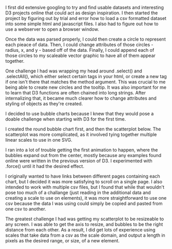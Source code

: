 
I first did extensive googling to try and find usable datasets and interesting D3 projects online that could act as design inspiration. I then started the project by figuring out by trial and error how to load a csv formatted dataset into some simple html and javascript files. I also had to figure out how to use a webserver to open a browser window. 

Once the data was parsed properly, I could then create a circle to represent each pieace of data. Then, I could change attributes of those circles - radius, x, and y - based off of the data. Finally, I could append each of those circles to my scaleable vector graphic to have all of them appear together. 

One challenge I had was wrapping my head around .select() and .selectAll(), which either select certain tags in your html, or create a new tag if one isn't there that matches the method argument. This was crucial to me being able to create new circles and the tooltip. It was also important for me to learn that D3 functions are often chained into long strings. After internalizing that, it became much clearer how to change attributes and styling of objects as they're created. 

I decided to use bubble charts because I knew that they would pose a doable challenge when starting with D3 for the first time. 

I created the round bubble chart first, and then the scatterplot below. The scatterplot was more complicated, as it involved tying together multiple linear scales to use in one SVG. 

I ran into a lot of trouble getting the first animation to happen, where the bubbles expand out from the center, mostly because any examples found online were written in the previous version of D3. I experimented with .force() until it had the desired effect. 

I originally wanted to have links between different pages containing each chart, but I decided it was more satisfying to scroll on a single page. I also intended to work with multiple csv files, but I found that while that wouldn't pose too much of a challange (just reading in the additional data and creating a scale to use on elements), it was more straightforward to use one csv because the data I was using could simply be copied and pasted from one csv to another. 

The greatest challenge I had was getting my scatterplot to be resizeable to any screen. I was able to get the axis to resize, and bubbles to be the right distance from each other. As a result, I did get lots of experience using scales that take data from a csv as the scale domain, and output a length in pixels as the desired range, or size, of a new element. 


